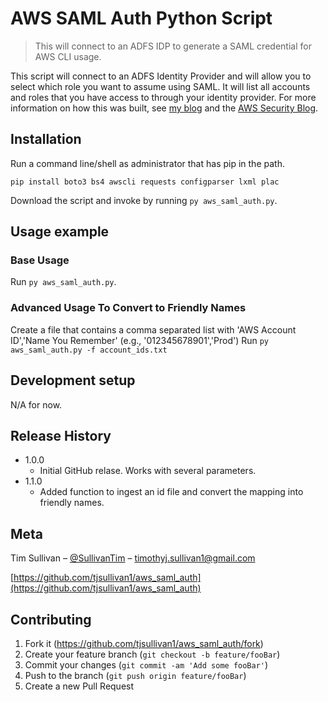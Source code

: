 # AWS SAML Auth Python Script
> This will connect to an ADFS IDP to generate a SAML credential for AWS CLI usage.

This script will connect to an ADFS Identity Provider and will allow you to select which role you want to assume using SAML. It will list all accounts and roles that you have access to through your identity provider. For more information on how this was built, see [my blog](https://tjsullivan1.github.io/blog/2017/05/04/saml-for-aws-2) and the [AWS Security Blog](https://aws.amazon.com/blogs/security/how-to-implement-a-general-solution-for-federated-apicli-access-using-saml-2-0/).

## Installation

Run a command line/shell as administrator that has pip in the path.
```
pip install boto3 bs4 awscli requests configparser lxml plac
```

Download the script and invoke by running `py aws_saml_auth.py`.

## Usage example

### Base Usage
Run `py aws_saml_auth.py`.

### Advanced Usage To Convert to Friendly Names
Create a file that contains a comma separated list with 'AWS Account ID','Name You Remember' (e.g., '012345678901','Prod')
Run `py aws_saml_auth.py -f account_ids.txt`

## Development setup

N/A for now.

## Release History

* 1.0.0
    * Initial GitHub relase. Works with several parameters.
* 1.1.0
    * Added function to ingest an id file and convert the mapping into friendly names.

## Meta

Tim Sullivan – [@SullivanTim](https://twitter.com/SullivanTim) – timothyj.sullivan1@gmail.com

[https://github.com/tjsullivan1/aws_saml_auth](https://github.com/tjsullivan1/aws_saml_auth)

## Contributing

1. Fork it (<https://github.com/tjsullivan1/aws_saml_auth/fork>)
2. Create your feature branch (`git checkout -b feature/fooBar`)
3. Commit your changes (`git commit -am 'Add some fooBar'`)
4. Push to the branch (`git push origin feature/fooBar`)
5. Create a new Pull Request

